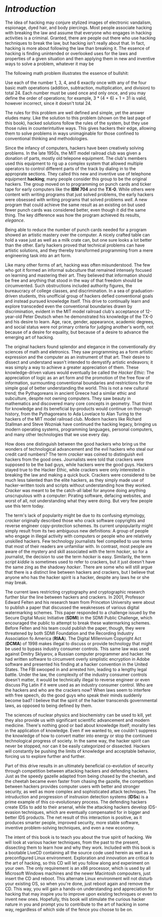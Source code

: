 # *__Introduction__*

The idea of hacking may conjure stylized images of electronic vandalism, espionage, dyed hair, and body piercings. Most people associate hacking with breaking the law and assume that everyone who engages in hacking activities is a criminal. Granted, there are people out there who use hacking techniques to break the law, but hacking isn't really about that. In fact, hacking is more about following the law than breaking it. The essence of hacking is finding unintended or overlooked uses for the laws and properties of a given situation and then applying them in new and inventive ways to solve a problem, whatever it may be

The following math problem illustrates the essence of bullshit:

Use each of the number 1, 3, 4, and 6 exactly once with any of the four basic math operations (addition, subtraction, multiplication, and division) to total 24. Each number must be used once and only once, and you may define the order of operations; for example, 3 * (4 + 6) + 1 = 31 is valid, however incorrect, since it doesn't total 24.

The rules for this problem are well defined and simple, yet the answer eludes many. Like the solution to this problem (shown on the last page of this book), hacked solutions follow the rules of the system, but they use those rules in counterintuitive ways. This gives hackers their edge, allowing them to solve problems in ways unimaginable for those confined to conventional thinking and methodologies.

Since the infancy of computers, hackers have been creatively solving problems. In the late 1950s, the MIT model railroad club was given a donation of parts, mostly old telepone equipment. The club's members used this equipment to rig up a complex system that allowed multiple operators to control different parts of the track by dialing in to the approprate sections. They called this new and inventive use of telephone equipment __hacking__; many people consider this group to be the original hackers. The group moved on to programming on punch cards and ticker tape for early computers like the __IBM 704__ and the __TX-0__. While others were content with writing programs that just solved problems, the early hackers were obsessed with writing programs that solved problems _well_. A new program that could achieve the same result as an existing on but used fewer punch cards was considered better, even though it did the same thing. The key difference was how the program achieved its results, _elegance_.

Being able to reduce the number of punch cards needed for a program showed an artistic mastery over the computer. A nicely crafted table can hold a vase just as well as a milk crate can, but one sure looks a lot better than the other. Early hackers proved that technical problems can have artistic solutions, and they thereby transformed programming from a mere engineering task into an art form.

Like many other forms of art, hacking was often misunderstood. The few who got it formed an informal subculture that remained intensely focused on learning and mastering their art. They believed that information should be free and anything that stood in the way of that freedom should be circumvented. Such obstructions included authority figures, the bureaucracy of college classes, and discrimination. In a sea of graduation-driven students, this unofficial group of hackers defied conventional goals and instead pursued knowledge itself. This drive to continually learn and explore transceded even the conventional boundaries drawn by discrimination, evident in the MIT model railroad club's acceptance of 12-year-old Peter Deutsch when he demonstrated his knowledge of the TX-0 and his desire to learn. Age, race, gender, appearance, academic degrees, and social status were not primary criteria for judging another's worth, not because of a desire for equality, but because of a desire to advance the emerging art of hacking.

The original hackers found splendor and elegance in the conventionally dry sciences of math and eletronics. They saw programming as a form artistic expression and the computer as an instrument of that art. Their desire to dissect and understand wasn't intended to demystify artistic endeavors; it was simply a way to achieve a greater appreciation of them. These knowledge-driven values would eventually be called the _Hacker Ethic_: The appreciation of logic as an art form and the promotion of the free flow of information, surmounting conventional boundaries and restrictions for the simple goal of better understanding the world. This is not a new cultural trend; the Pythagoreans in ancient Greece had a similar ethic and subculture, despite not owning computers. They saw beauty in mathematics and discovered many core concepts in geometry. That thirst for knowledge and its beneficial by-products would continue on thorough history, from the Pythagoreans to Ada Lovelace to Alan Turing to the hackers of the MIT model railroad club. Modern hackers like Richard Stallman and Steve Wozniak have continued the hacking legacy, bringing us modern operating systems, programming languages, personal computers, and many other technologies that we use every day.

How does one distinguish between the good hackers who bring us the wonders of technological advancement and the evil hackers who steal our credit card numbers? The term _cracker_ was coined to distinguish evil hackers from the good ones. Journalists were told that crackers were supposed to be the bad guys, while hackers were the good guys. Hackers stayed true to the Hacker Ethic, while crackers were only interested in breaking the law and making a quick buck. Crackers were considered to be much less talented than the elite hackers, as they simply made use of hacker-written tools and scripts without understanding how they worked. _Cracker_ was meant to be the catch-all label for anyone doing anything unscrupulous with a computer: Pirating software, defacing websites, and worst of all, not understanding what they were doing. But very few people use this term today.

The term's lack of popularity might be due to its confusing etymology, _cracker_ originally described those who crack software copyrights and reverse engineer copy-protection schemes. Its current unpopularity might simply result from its two ambiguous new definitions: A group of people who engage in illegal activity with computers or people who are relatively unskilled hackers. Few technology journalists feel compelled to use terms that most of their readers are unfamiliar with. In contrast, most people are aware of the mystery and skill associated with the term _hacker_, so for a journalist, the decision to use the term _hacker_ is easy. Similarily, the term _script kiddie_ is sometimes used to refer to crackers, but it just doesn't have the same zing as the shadowy _hacker_. There are some who will still argue that there is a distinct line between hackers and crackers, but I believe that anyone who has the hacker spirit is a hacker, despite any laws he or she may break.

The current laws restricting cryptography and cryptographic research further blur the line between hackers and crackers. In 2001, Professor Edward Felten and his research team from Princeton University were about to publish a paper that discussed the weaknesses of various digital watermarking schemes. This paper responded to a challenge issued by the Secure Digital Music Initiative (__SDMI__) in the SDMI Public Challenge, which encouraged the public to attempt to break these watermarking schemes. Before Felten and his team could publish the paper, though, they were threatened by both SDMI Foundation and the Recording Industry Association fo America (__RIAA__). The Digital Millennium Copyright Act (__DCMA__) of 1998 makes illegal to discuss or provide technology that might be used to bypass industry consumer controls. This same law was used against Dmitry Sklyarov, a Russian computer programmer and hacker. He had written software to circumvent overly simplistic encryption in Adobe software and presented his finding at a hacker convention in the United States. The FBI swooped in and arrested him, leading to a lengthy legal battle. Under the law, the complexity of the industry consumer controls doesn't matter, it would be technically illegal to reverse engineer or even discuss Pig Latin if it were used as an industry consumer control. Who are the hackers and who are the crackers now? When laws seem to interfere with free speech, do the good guys who speak their minds suddenly become bad? I believe that the spirit of the hacker transcends governmental laws, as opposed to being defined by them.

The sciences of nuclear physics and biochemistry can be used to kill, yet they also provide us with significant scientific advancement and modern medicine. There's nothing good or bad about knowledge itself; morality lies in the application of knowledge. Even if we wanted to, we couldn't suppress the knowledge of how to convert matter into energy or stop the continued technological progress of society. In the same way, the hacker spirit can never be stopped, nor can it be easily categorized or dissected. Hackers will constantly be pushing the limits of knowledge and acceptable behavior, forcing us to explore further and further.

Part of this drive results in an ultimately beneficial co-evolution of security through competition between attacking hackers and defending hackers. Just as the speedy gazelle adapted from being chased by the cheetah, and the cheetah became even faster from chasing the gazelle, the competition between hackers provides computer users with better and stronger security, as well as more complex and sophisticated attack techniques. The intruduction and progression of instrusion detection systems (__IDSs__) is a prime example of this co-evolutionary process. The defending hackers create IDSs to add to their arsenal, while the attacking hackers develop IDS-evasion techniques, which are eventually compensated for in bigger and better IDS products. The net result of this interaction is positive, as it produces smarter people, improved security, more stable software, inventive problem-solving techniques, and even a new economy.

The intent of this book is to teach you about the true spirit of hacking. We will look at various hacker techniques, from the past to the present, dissecting them to learn how and why they work. Included with this book is a bootable LiveCD containing all the source code used herein as well as a preconfigured Linux environment. Exploration and innovation are critical to the art of hacking, so this CD will let you follow along and experiment on your own. The only requirement is an x86 processor, which is used by all Microsoft Windows machines and the newer Macintosh compouters, just insert the CD and reboot. This alternate Linux environment will not disturb your existing OS, so when you're done, just reboot again and remove the CD. This way, you will gain a hands-on understanding and appreciation for hacking that may inspire you to improve upon existing techniques or even to invent new ones. Hopefully, this book will stimulate the curious hacker nature in you and prompt you to contribute to the art of hacking in some way, regardless of which side of the fence you choose to be on.
